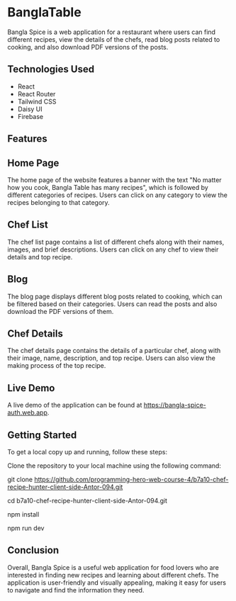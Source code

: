 # BanglaTable

Bangla Spice is a web application for a restaurant where users can find different recipes, view the details of the chefs, read blog posts related to cooking, and also download PDF versions of the posts.

## Technologies Used
- React
- React Router
- Tailwind CSS
- Daisy UI
- Firebase

## Features

## Home Page
The home page of the website features a banner with the text "No matter how you cook, Bangla Table has many recipes", which is followed by different categories of recipes. Users can click on any category to view the recipes belonging to that category.

## Chef List
The chef list page contains a list of different chefs along with their names, images, and brief descriptions. Users can click on any chef to view their details and top recipe.

## Blog
The blog page displays different blog posts related to cooking, which can be filtered based on their categories. Users can read the posts and also download the PDF versions of them.

## Chef Details
The chef details page contains the details of a particular chef, along with their image, name, description, and top recipe. Users can also view the making process of the top recipe.

## Live Demo
A live demo of the application can be found at https://bangla-spice-auth.web.app.

## Getting Started
To get a local copy up and running, follow these steps:

Clone the repository to your local machine using the following command:

git clone https://github.com/programming-hero-web-course-4/b7a10-chef-recipe-hunter-client-side-Antor-094.git

cd b7a10-chef-recipe-hunter-client-side-Antor-094.git

npm install

npm run dev

## Conclusion
Overall, Bangla Spice is a useful web application for food lovers who are interested in finding new recipes and learning about different chefs. The application is user-friendly and visually appealing, making it easy for users to navigate and find the information they need.